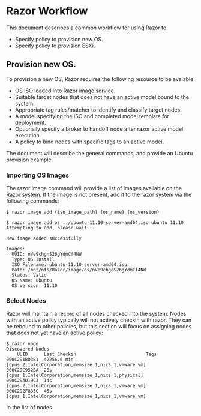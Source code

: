 # Razor Workflow

This document describes a common workflow for using Razor to:

* Specify policy to provision new OS.
* Specify policy to provision ESXi.

## Provision new OS.

To provision a new OS, Razor requires the following resource to be avaiable:

* OS ISO loaded into Razor image service.
* Suitable target nodes that does not have an active model bound to the system.
* Appropriate tag rules/matcher to identify and classify target nodes.
* A model specifying the ISO and completed model template for deployment.
* Optionally specify a broker to handoff node after razor active model execution.
* A policy to bind nodes with specific tags to an active model.

The document will describe the general commands, and provide an Ubuntu provision example.

### Importing OS Images

The razor image command will provide a list of images available on the Razor system. If the image is not present, add it to the razor system via the following commands:

    $ razor image add {iso_image_path} {os_name} {os_version}
    
    $ razor image add os ../ubuntu-11.10-server-amd64.iso ubuntu 11.10
    Attempting to add, please wait...
    
    New image added successfully
    
    Images:
      UUID: nVe9chgnS26gYdmCf4NW
      Type: OS Install
      ISO Filename: ubuntu-11.10-server-amd64.iso
      Path: /mnt/nfs/Razor/image/os/nVe9chgnS26gYdmCf4NW
      Status: Valid
      OS Name: ubuntu
      OS Version: 11.10

### Select Nodes

Razor will maintain a record of all nodes checked into the system. Nodes with an active policy typically will not actively checkin with razor. They can be rebound to other policies, but this section will focus on assigning nodes that does not yet have an active policy:

    $ razor node
    Discovered Nodes
        UUID      Last Checkin                          Tags
    000C291BD3B1  42256.6 min   [cpus_2,IntelCorporation,memsize_1,nics_1,vmware_vm]
    000C29C952BA  20s           [cpus_1,IntelCorporation,memsize_1,nics_1,physical]
    000C29AD19C3  14s           [cpus_2,IntelCorporation,memsize_1,nics_1,vmware_vm]
    000C292F835C  45s           [cpus_1,IntelCorporation,memsize_1,nics_1,vmware_vm]

In the list of nodes 
